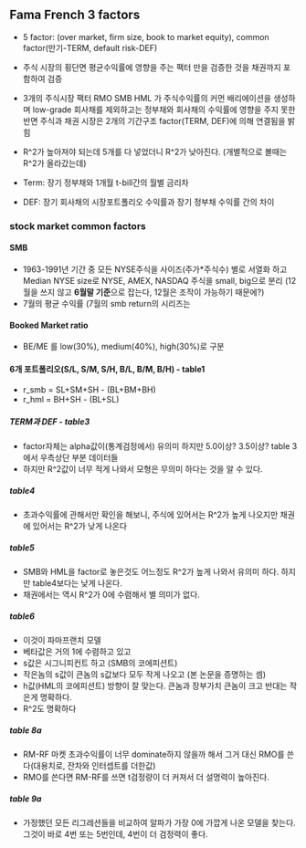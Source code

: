 ## Fama French 3 factors

* 5 factor: (over market, firm size, book to market equity), common factor(만기-TERM, default risk-DEF)
* 주식 시장의 횡단면 평균수익률에 영향을 주는 팩터 만을 검증한 것을 채권까지 포함하여 검증
* 3개의 주식시장 팩터 RMO SMB HML 가 주식수익률의 커먼 배리에이션을 생성하며 low-grade 회사채를 제외하고는 정부채와 회사채의 수익률에 영향을 주지 못한 반면 주식과 채권 시장은 2개의 기간구조 factor(TERM, DEF)에 의해 연결됨을 밝힘
* R^2가 높아져야 되는데 5개를 다 넣었더니 R^2가 낮아진다. (개별적으로 볼때는 R^2가 올라갔는데)

* Term: 장기 정부채와 1개월 t-bill간의 월별 금리차
* DEF: 장기 회사채의 시장포트폴리오 수익률과 장기 정부채 수익률 간의 차이

### stock market common factors
#### SMB
* 1963-1991년 기간 중 모든 NYSE주식을 사이즈(주가*주식수) 별로 서열화 하고 Median NYSE size로 NYSE, AMEX, NASDAQ 주식을 small, big으로 분리 (12월을 쓰지 않고 **6월말 기준**으로 잡는다, 12월은 조작이 가능하기 때문에?)
* 7월의 평균 수익률 (7월의 smb return의 시리즈는
#### Booked Market ratio
* BE/ME 를 low(30%), medium(40%), high(30%)로 구분

#### 6개 포트폴리오(S/L, S/M, S/H, B/L, B/M, B/H) - table1

* r_smb = SL+SM+SH - (BL+BM+BH)
* r_hml = BH+SH - (BL+SL)

##### TERM과 DEF - table3
* factor자체는 alpha값이(통계검정에서) 유의미 하지만 5.0이상? 3.5이상? table 3에서 우측상단 부분 데이터들
* 하지만 R^2값이 너무 적게 나와서 모형은 무의미 하다는 것을 알 수 있다.

##### table4
* 초과수익률에 관해서만 확인을 해보니, 주식에 있어서는 R^2가 높게 나오지만 채권에 있어서는 R^2가 낮게 나온다

##### table5
* SMB와 HML을 factor로 놓은것도 어느정도 R^2가 높게 나와서 유의미 하다. 하지만 table4보다는 낮게 나온다.
* 채권에서는 역시 R^2가 0에 수렴해서 별 의미가 없다.

##### table6
* 이것이 파마프랜치 모델
* 베타값은 거의 1에 수렴하고 있고
* s값은 시그니피컨트 하고 (SMB의 코에피션트)
* 작은놈의 s값이 큰놈의 s값보다 모두 작게 나오고 (본 논문을 증명하는 셈)
* h값(HML의 코에피션트) 방향이 잘 맞는다. 큰놈과 장부가치 큰놈이 크고 반대는 작은게 명확하다.
* R^2도 명확하다

##### table 8a
* RM-RF 마켓 초과수익률이 너무 dominate하지 않을까 해서 그거 대신 RMO를 쓴다(대용치로, 잔차와 인터셉트를 더한값) 
* RMO를 쓴다면 RM-RF를 쓰면 t검정량이 더 커져서 더 설명력이 높아진다.

##### table 9a
* 가정했던 모든 리그레션들을 비교하여 알파가 가장 0에 가깝게 나온 모델을 찾는다. 그것이 바로 4번 또는 5번인데, 4번이 더 검정력이 좋다.